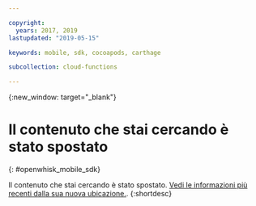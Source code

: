 ```yaml
---

copyright:
  years: 2017, 2019
lastupdated: "2019-05-15"

keywords: mobile, sdk, cocoapods, carthage

subcollection: cloud-functions

---
```


{:new_window: target="_blank"}
# Il contenuto che stai cercando è stato spostato
{: #openwhisk_mobile_sdk}

Il contenuto che stai cercando è stato spostato. [Vedi le informazioni più recenti dalla sua nuova ubicazione.](/docs/openwhisk?topic=cloud-functions-pkg_mobile_sdk).
{:shortdesc}
